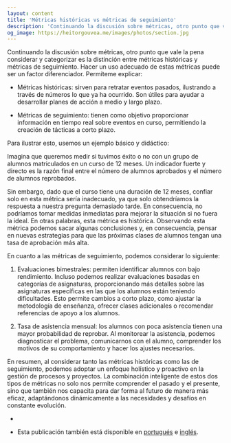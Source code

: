 ```yaml
---
layout: content
title: 'Métricas históricas vs métricas de seguimiento'
description: 'Continuando la discusión sobre métricas, otro punto que vale la pena considerar y categorizar es la distinción entre métricas históricas y métricas de seguimiento. Hacer un uso adecuado de estas métricas puede ser un factor diferenciador.'
og_image: https://heitorgouvea.me/images/photos/section.jpg
---
```


Continuando la discusión sobre métricas, otro punto que vale la pena considerar y categorizar es la distinción entre métricas históricas y métricas de seguimiento. Hacer un uso adecuado de estas métricas puede ser un factor diferenciador. Permíteme explicar:

* Métricas históricas: sirven para retratar eventos pasados, ilustrando a través de números lo que ya ha ocurrido. Son útiles para ayudar a desarrollar planes de acción a medio y largo plazo.

* Métricas de seguimiento: tienen como objetivo proporcionar información en tiempo real sobre eventos en curso, permitiendo la creación de tácticas a corto plazo.

Para ilustrar esto, usemos un ejemplo básico y didáctico:

Imagina que queremos medir si tuvimos éxito o no con un grupo de alumnos matriculados en un curso de 12 meses. Un indicador fuerte y directo es la razón final entre el número de alumnos aprobados y el número de alumnos reprobados.

Sin embargo, dado que el curso tiene una duración de 12 meses, confiar solo en esta métrica sería inadecuado, ya que solo obtendríamos la respuesta a nuestra pregunta demasiado tarde. En consecuencia, no podríamos tomar medidas inmediatas para mejorar la situación si no fuera la ideal. En otras palabras, esta métrica es histórica. Observando esta métrica podemos sacar algunas conclusiones y, en consecuencia, pensar en nuevas estrategias para que las próximas clases de alumnos tengan una tasa de aprobación más alta.

En cuanto a las métricas de seguimiento, podemos considerar lo siguiente:

1. Evaluaciones bimestrales: permiten identificar alumnos con bajo rendimiento. Incluso podemos realizar evaluaciones basadas en categorías de asignaturas, proporcionando más detalles sobre las asignaturas específicas en las que los alumnos están teniendo dificultades. Esto permite cambios a corto plazo, como ajustar la metodología de enseñanza, ofrecer clases adicionales o recomendar referencias de apoyo a los alumnos.

2. Tasa de asistencia mensual: los alumnos con poca asistencia tienen una mayor probabilidad de reprobar. Al monitorear la asistencia, podemos diagnosticar el problema, comunicarnos con el alumno, comprender los motivos de su comportamiento y hacer los ajustes necesarios.

En resumen, al considerar tanto las métricas históricas como las de seguimiento, podemos adoptar un enfoque holístico y proactivo en la gestión de procesos y proyectos. La combinación inteligente de estos dos tipos de métricas no solo nos permite comprender el pasado y el presente, sino que también nos capacita para dar forma al futuro de manera más eficaz, adaptándonos dinámicamente a las necesidades y desafíos en constante evolución.



-

* Esta publicación también está disponible en [portugués](/2023/05/30/metricas-historicas-vs-acompanhamento) e [inglés](/2023/05/30/historical-metrics-vs-tracking).